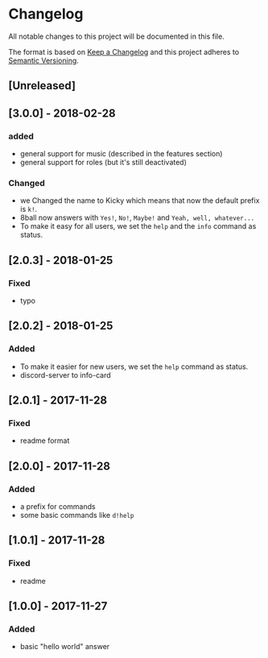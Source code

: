 # Changelog
All notable changes to this project will be documented in this file.

The format is based on [Keep a Changelog](http://keepachangelog.com/en/1.0.0/)
and this project adheres to [Semantic Versioning](http://semver.org/spec/v2.0.0.html).

## [Unreleased]

## [3.0.0] - 2018-02-28
### added
- general support for music (described in the features section)
- general support for roles (but it's still deactivated)
### Changed
- we Changed the name to Kicky which means that now the default prefix is `k!`.
- 8ball now answers with `Yes!`, `No!`, `Maybe!` and `Yeah, well, whatever...`
- To make it easy for all users, we set the `help` and the `info` command as status.

## [2.0.3] - 2018-01-25
### Fixed
- typo

## [2.0.2] - 2018-01-25
### Added
- To make it easier for new users, we set the `help` command as status.
- discord-server to info-card

## [2.0.1] - 2017-11-28
### Fixed
- readme format

## [2.0.0] - 2017-11-28
### Added
- a prefix for commands
- some basic commands like `d!help`

## [1.0.1] - 2017-11-28
### Fixed
- readme

## [1.0.0] - 2017-11-27
### Added
- basic "hello world" answer
